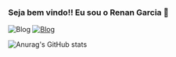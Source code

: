 ### Seja bem vindo!! Eu sou o Renan Garcia 👋

![Blog](https://img.shields.io/website-up-down-green-red/http/monip.org.svg)
[![Blog](https://img.shields.io/badge/Instagram-E4405F?style=for-the-badge&logo=instagram&logoColor=white)](https://www.instagram.com/renan_garcia.l/)

![Anurag's GitHub stats](https://github-readme-stats.vercel.app/api?username=anuraghazra&show_icons=true&theme=transparent)
